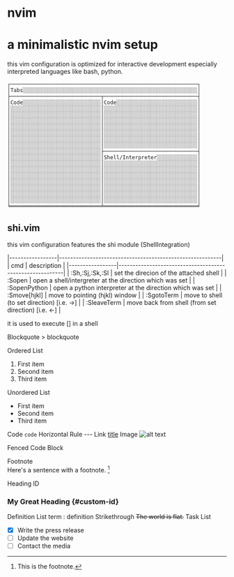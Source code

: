 # nvim

a minimalistic nvim setup
=========================
this vim configuration is optimized for interactive development 
especially interpreted languages like bash, python.
 ```
┌────────────────────────────────────────────────────────────┐
│Tabs░░░░░░░░░░░░░░░░░░░░░░░░░░░░░░░░░░░░░░░░░░░░░░░░░░░░░░░░│
├─────────────────────────────┬──────────────────────────────┤
│Code░░░░░░░░░░░░░░░░░░░░░░░░░│Code░░░░░░░░░░░░░░░░░░░░░░░░░░│
│░░░░░░░░░░░░░░░░░░░░░░░░░░░░░│░░░░░░░░░░░░░░░░░░░░░░░░░░░░░░│
│░░░░░░░░░░░░░░░░░░░░░░░░░░░░░│░░░░░░░░░░░░░░░░░░░░░░░░░░░░░░│
│░░░░░░░░░░░░░░░░░░░░░░░░░░░░░│░░░░░░░░░░░░░░░░░░░░░░░░░░░░░░│
│░░░░░░░░░░░░░░░░░░░░░░░░░░░░░│░░░░░░░░░░░░░░░░░░░░░░░░░░░░░░│
│░░░░░░░░░░░░░░░░░░░░░░░░░░░░░│░░░░░░░░░░░░░░░░░░░░░░░░░░░░░░│
│░░░░░░░░░░░░░░░░░░░░░░░░░░░░░│░░░░░░░░░░░░░░░░░░░░░░░░░░░░░░│
│░░░░░░░░░░░░░░░░░░░░░░░░░░░░░│░░░░░░░░░░░░░░░░░░░░░░░░░░░░░░│
│░░░░░░░░░░░░░░░░░░░░░░░░░░░░░├──────────────────────────────┤
│░░░░░░░░░░░░░░░░░░░░░░░░░░░░░│Shell/Interpreter░░░░░░░░░░░░░│
│░░░░░░░░░░░░░░░░░░░░░░░░░░░░░│░░░░░░░░░░░░░░░░░░░░░░░░░░░░░░│
│░░░░░░░░░░░░░░░░░░░░░░░░░░░░░│░░░░░░░░░░░░░░░░░░░░░░░░░░░░░░│
│░░░░░░░░░░░░░░░░░░░░░░░░░░░░░│░░░░░░░░░░░░░░░░░░░░░░░░░░░░░░│
│░░░░░░░░░░░░░░░░░░░░░░░░░░░░░│░░░░░░░░░░░░░░░░░░░░░░░░░░░░░░│
│░░░░░░░░░░░░░░░░░░░░░░░░░░░░░│░░░░░░░░░░░░░░░░░░░░░░░░░░░░░░│
│░░░░░░░░░░░░░░░░░░░░░░░░░░░░░│░░░░░░░░░░░░░░░░░░░░░░░░░░░░░░│
│░░░░░░░░░░░░░░░░░░░░░░░░░░░░░│░░░░░░░░░░░░░░░░░░░░░░░░░░░░░░│
╘═════════════════════════════╧══════════════════════════════╛
```

## **shi.vim**
this vim configuration features the shi module (ShellIntegration)

|-----------------|----------------------------------------------------------|
| cmd             | description                                              |
|-----------------|----------------------------------------------------------|
| :Sh,:Sj,:Sk,:Sl | set the direcion of the attached shell                   |
| :Sopen          | open a shell/intergreter at the direction which was set  |
| :SopenPython    | open a python interpreter at the direction which was set |
| :Smove[hjkl]    | move to pointing (hjkl) window                           |
| :SgotoTerm      | move to shell (to set direction) [i.e. ->]               |
| :SleaveTerm     | move back from shell (from set direction) [i.e. <-]      |




it is used to execute [] in a shell

Blockquote	> blockquote

Ordered List
  1. First item
  2. Second item
  3. Third item

Unordered List	
  - First item
  - Second item
  - Third item

Code	`code`
Horizontal Rule	---
Link	[title](https://www.example.com)
Image	![alt text](image.jpg)

Fenced Code Block

Footnote	
  Here's a sentence with a footnote. [^1]
  [^1]: This is the footnote.

Heading ID
  ### My Great Heading {#custom-id}
Definition List
  term
  : definition
Strikethrough	~~The world is flat.~~
Task List
  - [x] Write the press release
  - [ ] Update the website
  - [ ] Contact the media 
